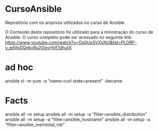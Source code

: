 # CursoAnsible
Repositório com os arquivos utilizados no curso de Ansible.

O Conteúdo deste repositório foi utilizado para a ministração do curso de Ansible. 
O curso completo pode ser acessado no seguinte link: https://www.youtube.com/watch?v=Os0Uo5VXxNU&list=PLORF-y_edVoDQnky9u2OgyrfirE1dhutX

# ad hoc
ansible ol -m yum -a "name=curl state=present" -became

# Facts
ansible all -m setup
ansible all -m setup -a "filter=ansible_distribution"
ansible all -m setup -a "filter=ansible_hostname"
ansible all -m setup -a "filter=ansible_memtotal_mb"
